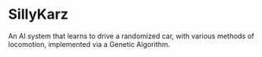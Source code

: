 # SillyKarz

An AI system that learns to drive a randomized car, with various methods of locomotion, implemented via a Genetic Algorithm.
